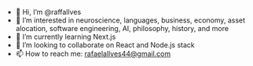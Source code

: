 - 👋 Hi, I’m @raffallves
- 👀 I’m interested in neuroscience, languages, business, economy, asset alocation, software engineering, AI, philosophy, history, and more
- 🌱 I’m currently learning Next.js
- 💞️ I’m looking to collaborate on React and Node.js stack
- 📫 How to reach me: rafaelallves44@gmail.com
